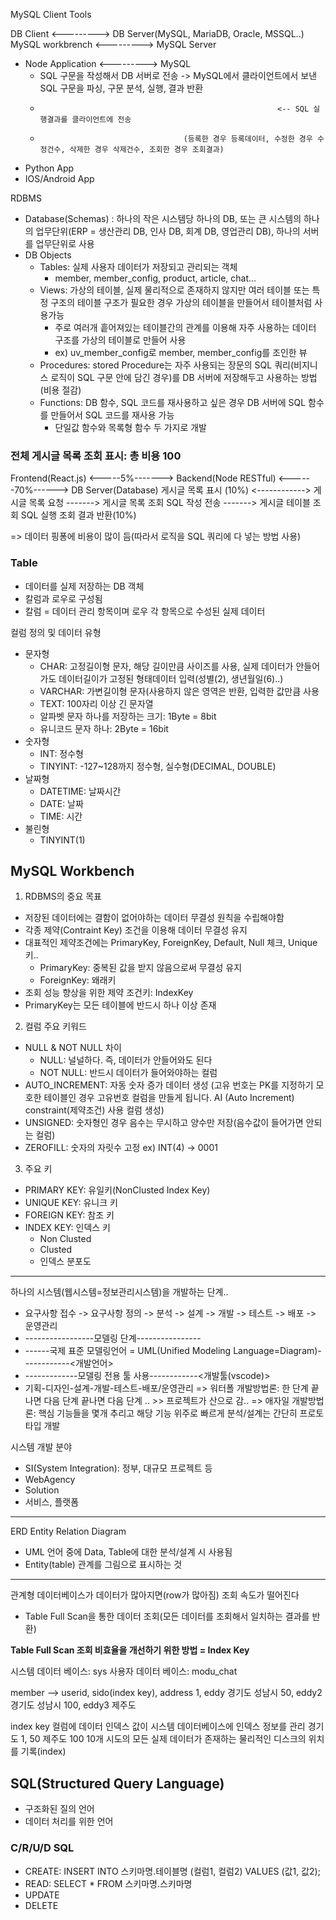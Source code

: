 MySQL Client Tools

DB Client                  <---------> DB Server(MySQL, MariaDB, Oracle, MSSQL..)
MySQL workbrench <---------> MySQL Server
- Node Application <---------> MySQL
	- SQL 구문을 작성해서 DB 서버로 전송 -> MySQL에서 클라이언트에서 보낸 SQL 구문을 파싱, 구문 분석, 실행, 결과 반환
	-                                                          <-- SQL 실행결과를 클라이언트에 전송
	-                                     (등록한 경우 등록데이터, 수정한 경우 수정건수, 삭제한 경우 삭제건수, 조회한 경우 조회결과)
- Python App
- IOS/Android App

RDBMS
- Database(Schemas) : 하나의 작은 시스템당 하나의 DB, 또는 큰 시스템의 하나의 업무단위(ERP = 생산관리 DB, 인사 DB, 회계 DB, 영업관리 DB), 하나의 서버를 업무단위로 사용
- DB Objects
	- Tables: 실제 사용자 데이터가 저장되고 관리되는 객체
		- member, member_config, product, article, chat...
	- Views: 가상의 테이블, 실제 물리적으로 존재하지 않지만 여러 테이블 또는 특정 구조의 테이블 구조가 필요한 경우 가상의 테이블을 만들어서 테이블처럼 사용가능
		- 주로 여러개 흩어져있는 테이블간의 관계를 이용해 자주 사용하는 데이터 구조를 가상의 테이블로 만들어 사용
		- ex) uv_member_config로 member, member_config를 조인한 뷰
	- Procedures: stored Procedure는 자주 사용되는 장문의 SQL 쿼리(비지니스 로직이 SQL 구문 안에 담긴 경우)를 DB 서버에 저장해두고 사용하는 방법(비용 절감)
	- Functions: DB 함수, SQL 코드를 재사용하고 싶은 경우 DB 서버에 SQL 함수를 만들어서 SQL 코드를 재사용 가능
		- 단일값 함수와 목록형 함수 두 가지로 개발


### 전체 게시글 목록 조회 표시: 총 비용 100
Frontend(React.js) <-----5%-------> Backend(Node RESTful) <------70%------> DB Server(Database)
게시글 목록 표시 (10%) <------------> 게시글 목록 요청 -------> 게시글 목록 조회 SQL 작성 전송 -------> 게시글 테이블 조회 SQL 실행 조회 결과 반환(10%)

=> 데이터 핑퐁에 비용이 많이 듬(따라서 로직을 SQL 쿼리에 다 넣는 방법 사용)

### Table
- 데이터를 실제 저장하는 DB 객체
- 칼럼과 로우로 구성됨
- 칼럼 = 데이터 관리 항목이며 로우 각 항목으로 수성된 실제 데이터

컬럼 정의 및 데이터 유형
- 문자형
	- CHAR: 고정길이형 문자, 해당 길이만큼 사이즈를 사용, 실제 데이터가 안들어가도 데이터길이가 고정된 형태데이터 입력(성별(2), 생년월일(6)..)
	- VARCHAR: 가변길이형 문자(사용하지 않은 영역은 반환, 입력한 값만큼 사용
	- TEXT: 100자리 이상 긴 문자열
	- 알파벳 문자 하나를 저장하는 크기: 1Byte = 8bit
	- 유니코드 문자 하나: 2Byte = 16bit
- 숫자형
	- INT: 정수형
	- TINYINT: -127~128까지 정수형, 실수형(DECIMAL, DOUBLE)
- 날짜형
	- DATETIME: 날짜시간
	- DATE: 날짜
	- TIME: 시간
- 불린형
	- TINYINT(1)

## MySQL Workbench

1) RDBMS의 중요 목표
- 저장된 데이터에는 결함이 없어야하는 데이터 무결성 원칙을 수립해야함
- 각종 제약(Contraint Key) 조건을 이용해 데이터 무결성 유지
- 대표적인 제약조건에는 PrimaryKey, ForeignKey, Default, Null 체크, Unique 키..
	- PrimaryKey: 중복된 값을 받지 않음으로써 무결성 유지
	- ForeignKey: 왜래키
- 조회 성능 향상을 위한 제약 조건키: IndexKey
- PrimaryKey는 모든 테이블에 반드시 하나 이상 존재 

2) 컬럼 주요 키워드
- NULL & NOT NULL 차이
	- NULL: 널널하다. 즉, 데이터가 안들어와도 된다
	- NOT NULL: 반드시 데이터가 들어와야하는 컬럼
- AUTO_INCREMENT: 자동 숫자 증가 데이터 생성 (고유 번호는 PK를 지정하기 모호한 테이블인 경우 고유번호 컬럼을 만들게 됩니다. AI (Auto Increment) constraint(제약조건) 사용 컬럼 생성)
- UNSIGNED: 숫자형인 경우 음수는 무시하고 양수만 저장(음수값이 들어가면 안되는 컬럼)
- ZEROFILL: 숫자의 자릿수 고정 ex) INT(4) -> 0001

3) 주요 키
- PRIMARY KEY: 유일키(NonClusted Index Key)
- UNIQUE KEY: 유니크 키
- FOREIGN KEY: 참조 키
- INDEX KEY: 인덱스 키
	- Non Clusted
	- Clusted
	- 인덱스 분포도

---
하나의 시스템(웹시스템=정보관리시스템)을 개발하는 단계..
- 요구사항 접수 -> 요구사항 정의 -> 분석 -> 설계 -> 개발 -> 테스트 -> 배포 -> 운영관리
- -----------------모델링 단계----------------
- ------국제 표준 모델링언어 = UML(Unified Modeling Language=Diagram)------------<개발언어>
-  -------------모델링 전용 툴 사용------------<개발툴(vscode)>
- 기획-디자인-설계-개발-테스트-배포/운영관리
=> 워터폴 개발방법론: 한 단계 끝나면 다음 단계 끝나면 다음 단계 .. >> 프로젝트가 산으로 감..
=> 애자일 개발방법론: 핵심 기능들을 몇개 추리고 해당 기능 위주로 빠르게 분석/설계는 간단히 프로토타입 개발

시스템 개발 분야
- SI(System Integration): 정부, 대규모 프로젝트 등
- WebAgency
- Solution
- 서비스, 플랫폼

---
ERD Entity Relation Diagram
- UML 언어 중에 Data, Table에 대한 분석/설계 시 사용됨
- Entity(table) 관계를 그림으로 표시하는 것
---
관계형 데이터베이스가 데이터가 많아지면(row가 많아짐) 조회 속도가 떨어진다
- Table Full Scan을 통한 데이터 조회(모든 데이터를 조회해서 일치하는 결과를 반환)

**Table Full Scan 조회 비효율을 개선하기 위한 방법 = Index Key**

시스템 데이터 베이스: sys 
사용자 데이터 베이스: modu_chat

member --> userid, sido(index key), address
                     1, eddy   경기도 성남시
                     50, eddy2   경기도 성남시
                     100, eddy3   제주도
                     
                     
index key 컬럼에 데이터 인덱스 값이 시스템 데이터베이스에 인덱스 정보를 관리
경기도 1, 50
제주도 100
10개 시도의 모든 실제 데이터가 존재하는 물리적인 디스크의 위치를 기록(index)

## SQL(Structured Query Language)
- 구조화된 질의 언어
- 데이터 처리를 위한 언어

### C/R/U/D SQL
- CREATE: INSERT INTO 스키마명.테이블명 (컬럼1, 컬럼2) VALUES (값1, 값2);
- READ: SELECT * FROM 스키마명.스키마명
- UPDATE
- DELETE